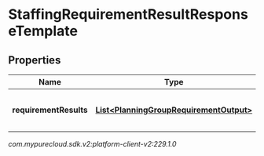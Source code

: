 # StaffingRequirementResultResponseTemplate


## Properties

| Name | Type | Description | Notes |
| ------------ | ------------- | ------------- | ------------- |
| **requirementResults** | [**List&lt;PlanningGroupRequirementOutput&gt;**](PlanningGroupRequirementOutput) | List of staffing requirement results |  |




_com.mypurecloud.sdk.v2:platform-client-v2:229.1.0_
